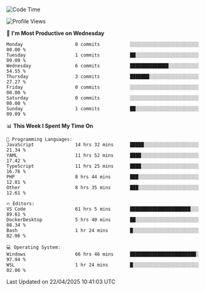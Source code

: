<!--START_SECTION:waka-->
![Code Time](http://img.shields.io/badge/Code%20Time-4%2C716%20hrs%2037%20mins-blue)

![Profile Views](http://img.shields.io/badge/Profile%20Views-1-blue)

📅 **I'm Most Productive on Wednesday** 

```text
Monday                   0 commits           ░░░░░░░░░░░░░░░░░░░░░░░░░   00.00 % 
Tuesday                  1 commits           ██░░░░░░░░░░░░░░░░░░░░░░░   09.09 % 
Wednesday                6 commits           ██████████████░░░░░░░░░░░   54.55 % 
Thursday                 3 commits           ███████░░░░░░░░░░░░░░░░░░   27.27 % 
Friday                   0 commits           ░░░░░░░░░░░░░░░░░░░░░░░░░   00.00 % 
Saturday                 0 commits           ░░░░░░░░░░░░░░░░░░░░░░░░░   00.00 % 
Sunday                   1 commits           ██░░░░░░░░░░░░░░░░░░░░░░░   09.09 % 
```


📊 **This Week I Spent My Time On** 

```text
💬 Programming Languages: 
JavaScript               14 hrs 32 mins      █████░░░░░░░░░░░░░░░░░░░░   21.34 % 
YAML                     11 hrs 52 mins      ████░░░░░░░░░░░░░░░░░░░░░   17.42 % 
TypeScript               11 hrs 25 mins      ████░░░░░░░░░░░░░░░░░░░░░   16.76 % 
PHP                      8 hrs 44 mins       ███░░░░░░░░░░░░░░░░░░░░░░   12.81 % 
Other                    8 hrs 35 mins       ███░░░░░░░░░░░░░░░░░░░░░░   12.61 % 

🔥 Editors: 
VS Code                  61 hrs 5 mins       ██████████████████████░░░   89.61 % 
DockerDesktop            5 hrs 40 mins       ██░░░░░░░░░░░░░░░░░░░░░░░   08.34 % 
Bash                     1 hr 24 mins        █░░░░░░░░░░░░░░░░░░░░░░░░   02.06 % 

💻 Operating System: 
Windows                  66 hrs 46 mins      ████████████████████████░   97.94 % 
WSL                      1 hr 24 mins        █░░░░░░░░░░░░░░░░░░░░░░░░   02.06 % 
```


 Last Updated on 22/04/2025 10:41:03 UTC
<!--END_SECTION:waka-->
